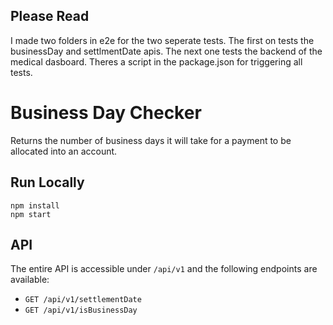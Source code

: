 ## Please Read

I made two folders in e2e for the two seperate tests. The first on tests the businessDay and settlmentDate apis. The next one tests the backend of the medical dasboard. Theres a script in the package.json for triggering all tests.

# Business Day Checker
Returns the number of business days it will take for a payment to be allocated into an account.

## Run Locally

```
npm install
npm start
```

## API

The entire API is accessible under `/api/v1` and the following endpoints are available:

- `GET /api/v1/settlementDate`
- `GET /api/v1/isBusinessDay`

